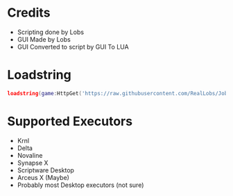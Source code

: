 # Credits

* Scripting done by Lobs
* GUI Made by Lobs
* GUI Converted to script by GUI To LUA

# Loadstring

```lua
loadstring(game:HttpGet('https://raw.githubusercontent.com/RealLobs/Jobid-Grabber/main/source.Lua'))()
```
# Supported Executors

* Krnl
* Delta
* Novaline
* Synapse X
* Scriptware Desktop
* Arceus X (Maybe)
* Probably most Desktop executors (not sure)
